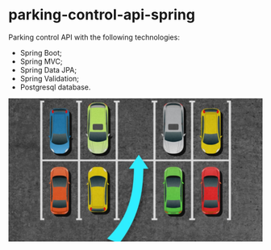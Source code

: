 # parking-control-api-spring
Parking control API with the following technologies:

- Spring Boot;
- Spring MVC;
- Spring Data JPA; 
- Spring Validation;  
- Postgresql database.

<p>
  <img src="./parking.jpg">
<p/>
